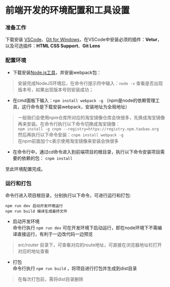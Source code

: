 # 前端开发的环境配置和工具设置

### 准备工作

下载安装 [VSCode](https://code.visualstudio.com/docs/?dv=win)、[Git for Windows](https://git-scm.com/download/win)，在VSCode中安装必须的插件：**Vetur**，以及可选插件：**HTML CSS Support**、**Git Lens**

### 配置环境

* 下载安装[Node.js工具](http://nodejs.cn/download/)，并安装webpack包：
> 安装完成NodeJS环境后，在命令行提示符中输入：`node -v`  查看是否出现版本号，如果出现版本号则安装成功；

* 在cmd面板下输入：`npm install webpack -g` （npm是node的依赖管理工具，这行命令是下载安装webpack，安装地址为全局地址）
> 一般我们会使用npm仓库所对应的淘宝镜像仓库会快很多，先换成淘宝镜像再来安装。在命令行执行以下命令切换成淘宝镜像：  
`npm install -g cnpm --registry=https://registry.npm.taobao.org`  
然后再执行以下命令安装：`cnpm install webpack -g`  
> 在npm前面加个c表示使用淘宝镜像来安装会快很多

* 在命令行中，通过cd命令进入到前端项目的根目录，执行以下命令安装项目需要的依赖的包：
`cnpm install`

至此环境配置完成。

### 运行和打包

命令行进入项目根目录，分别执行以下命令，可进行运行和打包:
```
npm run dev 启动开发环境运行  
npm run build 编译生成最终文件
```

* 启动开发环境  
命令行执行 `npm run dev` 可在开发环境下启动运行，即在node环境下不需编译直接运行，有利于一边改代码一边预览  
> src/router 目录下，可查看对应的route地址，可直接在浏览器地址栏打开对应的地址查看

* 打包  
命令行执行 `npm run build` ，将项目进行打包并生成到dist目录  
>在每次打包前，需将dist目录删除


